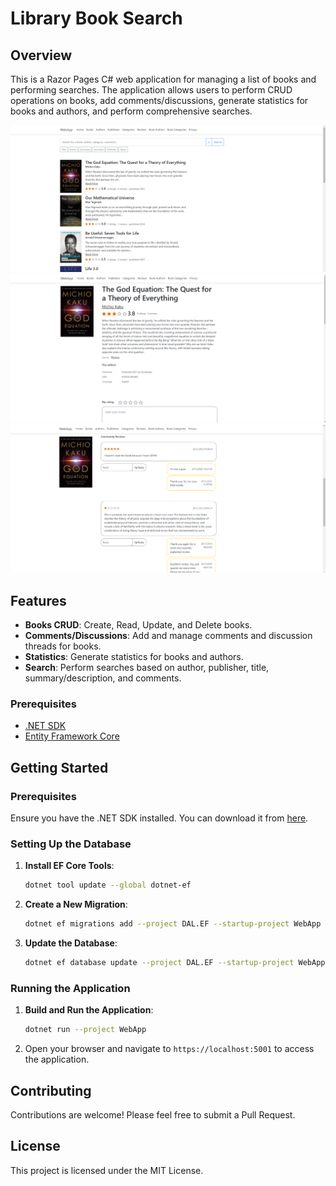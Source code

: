 # Library Book Search

## Overview

This is a Razor Pages C# web application for managing a list of books and performing searches. The application allows users to perform CRUD operations on books, add comments/discussions, generate statistics for books and authors, and perform comprehensive searches.

![Book Search](bookSearch.png)
![Book Details](bookDetails.png)
![Book Reviews](bookReviews.png)


## Features

- **Books CRUD**: Create, Read, Update, and Delete books.
- **Comments/Discussions**: Add and manage comments and discussion threads for books.
- **Statistics**: Generate statistics for books and authors.
- **Search**: Perform searches based on author, publisher, title, summary/description, and comments.

### Prerequisites

- [.NET SDK](https://dotnet.microsoft.com/download)
- [Entity Framework Core](https://docs.microsoft.com/en-us/ef/core/)

## Getting Started

### Prerequisites

Ensure you have the .NET SDK installed. You can download it from [here](https://dotnet.microsoft.com/download).

### Setting Up the Database

1. **Install EF Core Tools**:
    ```bash
    dotnet tool update --global dotnet-ef
    ```

2. **Create a New Migration**:
    ```bash
    dotnet ef migrations add --project DAL.EF --startup-project WebApp InitialCreate
    ```

3. **Update the Database**:
    ```bash
    dotnet ef database update --project DAL.EF --startup-project WebApp
    ```

### Running the Application

1. **Build and Run the Application**:
    ```bash
    dotnet run --project WebApp
    ```

2. Open your browser and navigate to `https://localhost:5001` to access the application.


## Contributing

Contributions are welcome! Please feel free to submit a Pull Request.

## License

This project is licensed under the MIT License.